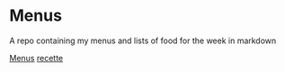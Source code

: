 # Menus

A repo containing my menus and lists of food for the week
in markdown

[Menus](/menu.html)
[recette](/recipe)
